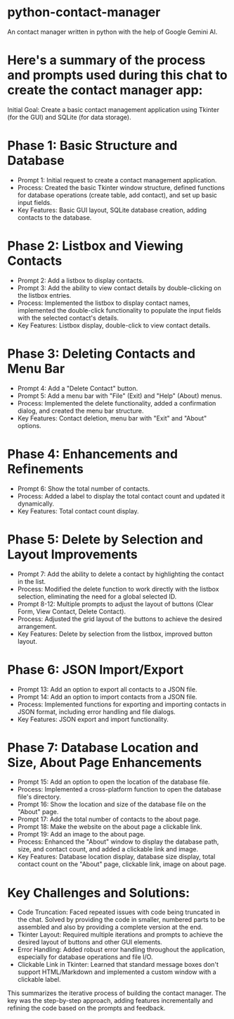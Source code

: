 # python-contact-manager
An contact manager written in python with the help of Google Gemini AI. 

# Here's a summary of the process and prompts used during this chat to create the contact manager app:

Initial Goal: Create a basic contact management application using Tkinter (for the GUI) and SQLite (for data storage).

# Phase 1: Basic Structure and Database
 - Prompt 1: Initial request to create a contact management application.
 - Process: Created the basic Tkinter window structure, defined functions for database operations (create table, add contact), and set up basic input fields.
 - Key Features: Basic GUI layout, SQLite database creation, adding contacts to the database.

# Phase 2: Listbox and Viewing Contacts
 - Prompt 2: Add a listbox to display contacts.
 - Prompt 3: Add the ability to view contact details by double-clicking on the listbox entries.
 - Process: Implemented the listbox to display contact names, implemented the double-click functionality to populate the input fields with the selected contact's details.
 - Key Features: Listbox display, double-click to view contact details.

# Phase 3: Deleting Contacts and Menu Bar
 - Prompt 4: Add a "Delete Contact" button.
 - Prompt 5: Add a menu bar with "File" (Exit) and "Help" (About) menus.
 - Process: Implemented the delete functionality, added a confirmation dialog, and created the menu bar structure.
 - Key Features: Contact deletion, menu bar with "Exit" and "About" options.

# Phase 4: Enhancements and Refinements
 - Prompt 6: Show the total number of contacts.
 - Process: Added a label to display the total contact count and updated it dynamically.
 - Key Features: Total contact count display.

# Phase 5: Delete by Selection and Layout Improvements
 - Prompt 7: Add the ability to delete a contact by highlighting the contact in the list.
 - Process: Modified the delete function to work directly with the listbox selection, eliminating the need for a global selected ID.
 - Prompt 8-12: Multiple prompts to adjust the layout of buttons (Clear Form, View Contact, Delete Contact).
 - Process: Adjusted the grid layout of the buttons to achieve the desired arrangement.
 - Key Features: Delete by selection from the listbox, improved button layout.

# Phase 6: JSON Import/Export
 - Prompt 13: Add an option to export all contacts to a JSON file.
 - Prompt 14: Add an option to import contacts from a JSON file.
 - Process: Implemented functions for exporting and importing contacts in JSON format, including error handling and file dialogs.
 - Key Features: JSON export and import functionality.

# Phase 7: Database Location and Size, About Page Enhancements
 - Prompt 15: Add an option to open the location of the database file.
 - Process: Implemented a cross-platform function to open the database file's directory.
 - Prompt 16: Show the location and size of the database file on the "About" page.
 - Prompt 17: Add the total number of contacts to the about page.
 - Prompt 18: Make the website on the about page a clickable link.
 - Prompt 19: Add an image to the about page.
 - Process: Enhanced the "About" window to display the database path, size, and contact count, and added a clickable link and image.
 - Key Features: Database location display, database size display, total contact count on the "About" page, clickable link, image on about page.

# Key Challenges and Solutions:
 - Code Truncation: Faced repeated issues with code being truncated in the chat. Solved by providing the code in smaller, numbered parts to be assembled and also by providing a complete version at the end.
 - Tkinter Layout: Required multiple iterations and prompts to achieve the desired layout of buttons and other GUI elements.
 - Error Handling: Added robust error handling throughout the application, especially for database operations and file I/O.
 - Clickable Link in Tkinter: Learned that standard message boxes don't support HTML/Markdown and implemented a custom window with a clickable label.

This summarizes the iterative process of building the contact manager. The key was the step-by-step approach, adding features incrementally and refining the code based on the prompts and feedback.

